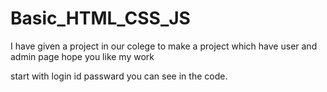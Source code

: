 # Basic_HTML_CSS_JS


I have given a project in our colege to make a project which have user and admin page 
hope you like my work

start with login
id passward you can see in the code.
